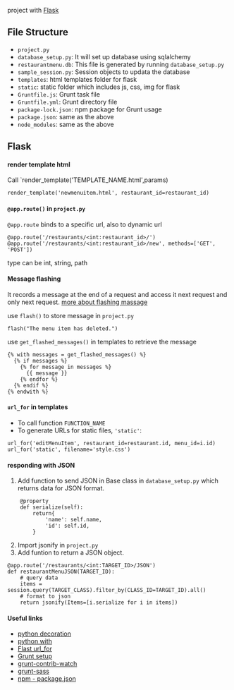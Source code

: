 project with [Flask](http://flask.pocoo.org/)

## File Structure
- `project.py`
- `database_setup.py`: It will set up database using sqlalchemy
- `restaurantmenu.db`: This file is generated by running `database_setup.py`
- `sample_session.py`: Session objects to updata the database
- `templates`: html templates folder for flask
- `static`: static folder which includes js, css, img for flask
- `Gruntfile.js`: Grunt task file
- `Gruntfile.yml`: Grunt directory file
- `package-lock.json`: npm package for Grunt usage
- `package.json`: same as the above
- `node_modules`: same as the above


## Flask
#### render template html
Call `render_template('TEMPLATE_NAME.html',params)
```
render_template('newmenuitem.html', restaurant_id=restaurant_id)
```

#### `@app.route()` in `project.py`
`@app.route` binds to a specific url, also to dynamic url
```
@app.route('/restaurants/<int:restaurant_id>/')
@app.route('/restaurants/<int:restaurant_id>/new', methods=['GET', 'POST'])
```
type can be int, string, path 

#### Message flashing
It records a message at the end of a request and access it next request and only next request. [more about flashing massage](http://flask.pocoo.org/docs/0.12/patterns/flashing/)
 
use `flash()` to store message in `project.py`
```
flash("The menu item has deleted.")
```
use `get_flashed_messages()` in templates to retrieve the message
```
{% with messages = get_flashed_messages() %}
  {% if messages %}
    {% for message in messages %}
      {{ message }}
    {% endfor %}
  {% endif %}
{% endwith %}
```

#### `url_for` in templates
- To call function `FUNCTION_NAME`
- To generate URLs for static files, `'static'`:
```
url_for('editMenuItem', restaurant_id=restaurant.id, menu_id=i.id)
url_for('static', filename='style.css')
```

#### responding with JSON
1. Add function to send JSON in Base class in `database_setup.py` which returns data for JSON format.
```
    @property
    def serialize(self):
        return{
            'name': self.name,
            'id': self.id,
        }
```
2. Import jsonify in `project.py`
3. Add funtion to return a JSON object.
```
@app.route('/restaurants/<int:TARGET_ID>/JSON')
def restaurantMenuJSON(TARGET_ID):
    # query data
    items = session.query(TARGET_CLASS).filter_by(CLASS_ID=TARGET_ID).all()
    # format to json
    return jsonify(Items=[i.serialize for i in items])
```

#### Useful links
- [python decoration](http://simeonfranklin.com/blog/2012/jul/1/python-decorators-in-12-steps/)
- [python with](http://effbot.org/zone/python-with-statement.htm)
- [Flast url_for](http://flask.pocoo.org/docs/0.12/quickstart/)
- [Grunt setup](https://gruntjs.com/getting-started)
- [grunt-contrib-watch](https://github.com/gruntjs/grunt-contrib-watch)
- [grunt-sass](https://github.com/sindresorhus/grunt-sass)
- [npm - package.json](https://docs.npmjs.com/getting-started/using-a-package.json)
